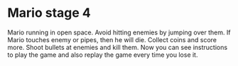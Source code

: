 # Mario stage 4

Mario running in open space. Avoid hitting enemies by jumping over them. If Mario touches enemy or pipes, then he will die. Collect coins and score more. Shoot bullets at enemies and kill them.
Now you can see instructions to play the game and also replay the game every time you lose it.